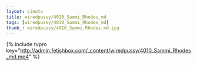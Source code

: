 ```yaml
--- 
layout: sieutv
title: wiredpussy/4010_Sammi_Rhodes_md
tags: [wiredpussy/4010_Sammi_Rhodes_md]
thumb_: wiredpussy/4010_Sammi_Rhodes_md.jpg
---
```

{% include tvpro key="http://admin.fetishbox.com/_content/wiredpussy/4010_Sammi_Rhodes_md.mp4" %} 
